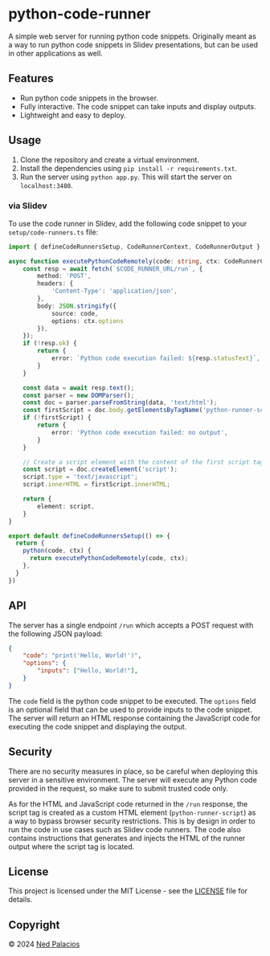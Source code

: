 # python-code-runner
A simple web server for running python code snippets. Originally meant as a way to run python code snippets in Slidev presentations, but can be used in other applications as well.

## Features
- Run python code snippets in the browser. 
- Fully interactive. The code snippet can take inputs and display outputs.
- Lightweight and easy to deploy.

## Usage
1. Clone the repository and create a virtual environment.
2. Install the dependencies using `pip install -r requirements.txt`.
3. Run the server using `python app.py`. This will start the server on `localhost:3480`.

### via Slidev
To use the code runner in Slidev, add the following code snippet to your `setup/code-runners.ts` file:
```ts
import { defineCodeRunnersSetup, CodeRunnerContext, CodeRunnerOutput } from '@slidev/types'

async function executePythonCodeRemotely(code: string, ctx: CodeRunnerContext): Promise<CodeRunnerOutput> {
    const resp = await fetch(`$CODE_RUNNER_URL/run`, {
        method: 'POST',
        headers: {
            'Content-Type': 'application/json',
        },
        body: JSON.stringify({ 
            source: code,
            options: ctx.options
        }),
    });
    if (!resp.ok) {
        return {
            error: `Python code execution failed: ${resp.statusText}`,
        }
    }

    const data = await resp.text();
    const parser = new DOMParser();
    const doc = parser.parseFromString(data, 'text/html');
    const firstScript = doc.body.getElementsByTagName('python-runner-script')[0];
    if (!firstScript) {
        return {
            error: 'Python code execution failed: no output',
        }
    }

    // Create a script element with the content of the first script tag
    const script = doc.createElement('script');
    script.type = 'text/javascript';
    script.innerHTML = firstScript.innerHTML;

    return {
        element: script,
    }
}

export default defineCodeRunnersSetup(() => {
  return {
    python(code, ctx) {
      return executePythonCodeRemotely(code, ctx);
    },
  }
})
```

## API
The server has a single endpoint `/run` which accepts a POST request with the following JSON payload:
```json
{
    "code": "print('Hello, World!')",
    "options": {
        "inputs": ["Hello, World!"],
    }
}
```

The `code` field is the python code snippet to be executed. The `options` field is an optional field that can be used to provide inputs to the code snippet. The server will return an HTML response containing the JavaScript code for executing the code snippet and displaying the output.

## Security
There are no security measures in place, so be careful when deploying this server in a sensitive environment. The server will execute any Python code provided in the request, so make sure to submit trusted code only.

As for the HTML and JavaScript code returned in the `/run` response, the script tag is created as a custom HTML element (`python-runner-script`) as a way to bypass browser security restrictions. This is by design in order to run the code in use cases such as Slidev code runners. The code also contains instructions that generates and injects the HTML of the runner output where the script tag is located.

## License
This project is licensed under the MIT License - see the [LICENSE](LICENSE) file for details.

## Copyright
© 2024 [Ned Palacios](https://github.com/nedpals)